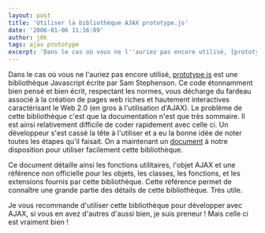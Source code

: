 ```yaml
---
layout: post
title: 'Utiliser la bibliothèque AJAX prototype.js'
date: '2006-01-06 11:16:09'
author: j0k
tags: ajax prototype
excerpt: 'Dans le cas où vous ne l''auriez pas encore utilisé, [prototype.js](http://prototype.conio.net/) est une bibliothèque Javascript écrite par Sam Stephenson. Ce code étonnamment bien pensé et bien écrit, respectant les normes, vous décharge du fardeau associé à la création de pages web riches et hautement interactives caractérisant le Web 2.0 (en gros à l''utilisation      ...'
---
```


Dans le cas où vous ne l'auriez pas encore utilisé, [prototype.js](http://prototype.conio.net/) est une bibliothèque Javascript écrite par Sam Stephenson. Ce code étonnamment bien pensé et bien écrit, respectant les normes, vous décharge du fardeau associé à la création de pages web riches et hautement interactives caractérisant le Web 2.0 (en gros à l'utilisation d'AJAX).
Le problème de cette bibliothèque c'est que la documentation n'est que très sommaire. Il est ainsi relativement difficile de coder rapidement avec celle ci. Un développeur s'est cassé la tête à l'utiliser et a eu la bonne idée de noter toutes les étapes qu'il faisait. On a maintenant un [document](http://www.electrolinux.com/traductions/prototype.js.html) à notre disposition pour utiliser facilement cette bibliothèque.

Ce document détaille ainsi les fonctions utilitaires, l'objet AJAX et une référence non officielle pour les objets, les classes, les fonctions, et les extensions fournis par cette bibliothèque. Cette référence permet de connaître une grande partie des détails de cette bibliothèque. Très utile.

Je vous recommande d'utiliser cette bibliothèque pour développer avec AJAX, si vous en avez d'autres d'aussi bien, je suis preneur !   Mais celle ci est vraiment bien !
